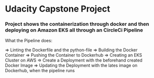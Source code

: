 # Udacity Capstone Project

### Project shows the containerization through docker and then deploying on Amazon EKS all through an CircleCi Pipeline

What the Pipeline does:

=> Linting the Dockerfile and the python-file
=> Building the Docker Container
=> Pushing the Container to Dockerhub
=> Creating an EKS Cluster on AWS
=> Create a Deployment with the beforehand created Docker Image
=> Updating the Deployment with the lates image on Dockerhub, when the pipeline runs
